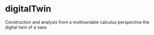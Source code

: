 # digitalTwin
Construction and analysis from a multivariable calculus perspective the digital twin of a vase
